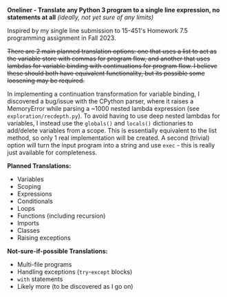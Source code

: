 **Oneliner - Translate any Python 3 program to a single line expression, no statements at all**
*(ideally, not yet sure of any limits)*

Inspired by my single line submission to 15-451's Homework 7.5 programming assignment in Fall 2023.

~~There are 2 main planned translation options: one that uses a list to act as the variable store with commas for program flow, and another that uses lambdas for variable binding with continuations for program flow. I believe these should both have equivalent functionality, but its possible some loosening may be required.~~

In implementing a continuation transformation for variable binding, I discovered a bug/issue with the CPython parser, where it raises a MemoryError while parsing a ~1000 nested lambda expression (see `exploration/recdepth.py`). To avoid having to use deep nested lambdas for variables, I instead use the `globals()` and `locals()` dictionaries to add/delete variables from a scope. This is essentially equivalent to the list method, so only 1 real implementation will be created. A second (trivial) option will turn the input program into a string and use `exec` - this is really just available for completeness.

**Planned Translations:**
- Variables
- Scoping
- Expressions
- Conditionals
- Loops
- Functions (including recursion)
- Imports
- Classes
- Raising exceptions

**Not-sure-if-possible Translations:**
- Multi-file programs
- Handling exceptions (`try`-`except` blocks)
- `with` statements
- Likely more (to be discovered as I go on)
